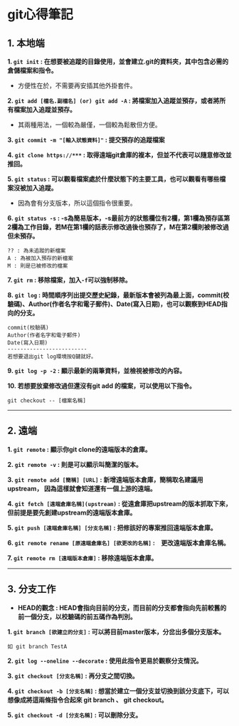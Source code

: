 # git心得筆記

## 1. 本地端

__1. `git init` : 在想要被追蹤的目錄使用，並會建立.git的資料夾，其中包含必需的倉儲檔案和指令。__

* 方便性在於，不需要再安插其他外掛套件。

__2. `git add [檔名.副檔名] (or) git add -A` : 將檔案加入追蹤並預存，或者將所有檔案加入追蹤並預存。__

* 其兩種用法，一個較為嚴僅，一個較為鬆散但方便。

__3. `git commit -m "[輸入狀態資料]"` : 提交預存的追蹤檔案__

__4. `git clone https://***` : 取得遠端git倉庫的複本，但並不代表可以隨意修改並推回。__

__5. `git status` : 可以觀看檔案處於什麼狀態下的主要工具，也可以觀看有哪些檔案沒被加入追蹤。__

* 因為會有分支版本，所以這個指令很重要。

__6. `git status -s` : -s為簡易版本，-s最前方的狀態欄位有2欄，第1欄為預存區第2欄為工作目錄，若M在第1欄的話表示修改過後也預存了，M在第2欄則被修改過但未預存。__

    ?? : 為未追蹤的新檔案
    A : 為被加入預存的新檔案
    M : 則是已被修改的檔案

__7. `git rm` : 移除檔案，加入`-f`可以強制移除。__

__8. `git log` : 時間順序列出提交歷史紀錄，最新版本會被列為最上面，commit(校驗碼)、Author(作者名字和電子郵件)、Date(寫入日期)，也可以觀察到HEAD指向的分支。__

    commit(校驗碼)
    Author(作者名字和電子郵件)
    Date(寫入日期)
    -------------------------
    若想要退出git log環境按Q鍵就好。

__9. `git log -p -2` : 顯示最新的兩筆資料，並檢視被修改的內容。__

__10. 若想要放棄修改過但還沒有git add 的檔案，可以使用以下指令。__

    git checkout -- [檔案名稱]

---

## 2. 遠端

__1. `git remote` : 顯示你git clone的遠端版本的倉庫。__

__2. `git remote -v` : 則是可以顯示叫簡潔的版本。__

__3. `git remote add [簡稱] [URL]` : 新增遠端版本倉庫，簡稱取名建議用upstream， 因為這樣就會知道還有一個上游的遠端。__

__4. `git fetch [遠端倉庫名稱](upstream)` : 從遠倉庫把upstream的版本抓取下來，但前提是要先創建upstream的遠端版本倉庫。__

__5. `git push [遠端倉庫名稱] [分支名稱]` : 把修該好的專案推回遠端版本倉庫。__

__6. `git remote rename [原遠端倉庫名] [欲更改的名稱]` :　更改遠端版本倉庫名稱。__

__7. `git remote rm [遠端版本倉庫]` : 移除遠端版本倉庫。__

---

## 3. 分支工作

* __HEAD的觀念 : HEAD會指向目前的分支，而目前的分支都會指向先前較舊的前一個分支，以校驗碼的前五碼作為判別。__

__1. `git branch [欲建立的分支]` : 可以將目前master版本，分岔出多個分支版本。__

    如 git branch TestA
__2. `git log --oneline --decorate` : 使用此指令更易於觀察分支情況。__

__3. `git checkout [分支名稱]` : 再分支之間切換。__

__4. `git checkout -b [分支名稱]` : 想當於建立一個分支並切換到該分支底下，可以想像成將這兩條指令合起來 git branch 、 git checkout。__

__5. `git checkout -d [分支名稱]` : 可以刪除分支。__